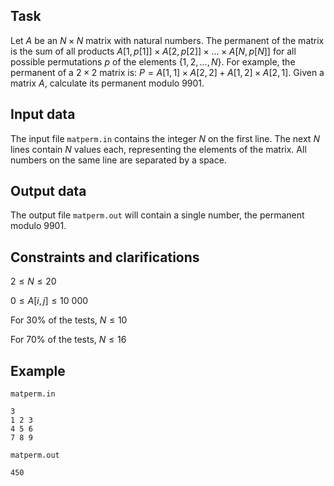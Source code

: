 ## Task

Let $A$ be an $N \times N$ matrix with natural numbers. The permanent of the matrix is the sum of all products $A[1, p[1]] \times A[2, p[2]] \times \dots \times A[N, p[N]]$ for all possible permutations $p$ of the elements $\{1, 2, \dots, N\}$. For example, the permanent of a $2 \times 2$ matrix is: $P = A[1,1] \times A[2,2] + A[1,2] \times A[2,1]$. Given a matrix $A$, calculate its permanent modulo $9901$.

## Input data

The input file `matperm.in` contains the integer $N$ on the first line. The next $N$ lines contain $N$ values each, representing the elements of the matrix. All numbers on the same line are separated by a space.

## Output data

The output file `matperm.out` will contain a single number, the permanent modulo $9901$.

## Constraints and clarifications

$2 \leq N \leq 20$ 

$0 \leq A[i,j] \leq 10\ 000$ 

For 30% of the tests, $N \leq 10$ 

For 70% of the tests, $N \leq 16$

## Example

`matperm.in`

```
3
1 2 3
4 5 6
7 8 9
```

`matperm.out`

```
450
```